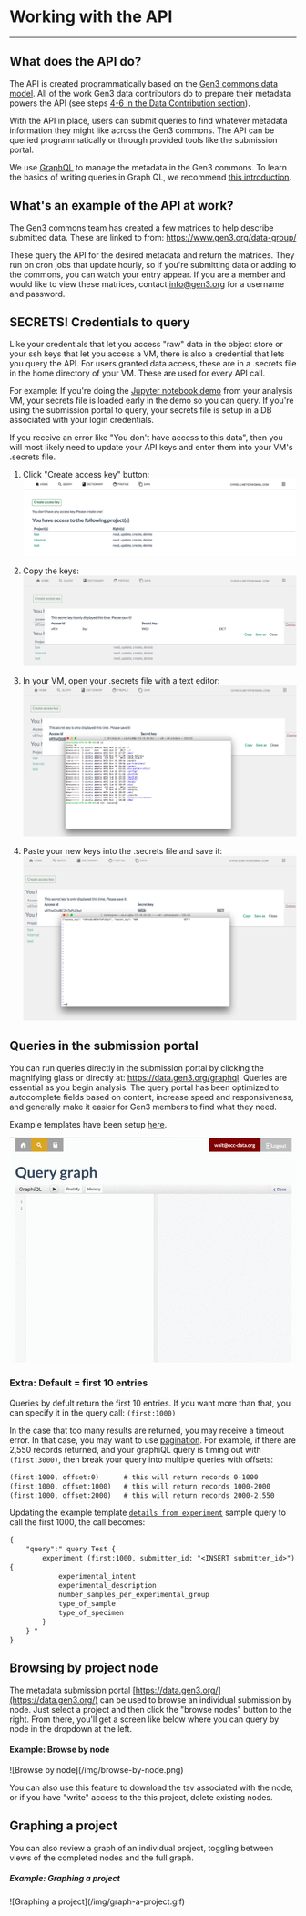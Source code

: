 # Working with the API
* * *

## What does the API do?

The API is created programmatically based on the [Gen3 commons data model](https://github.com/occ-data/datadictionary).   All of the work Gen3 data contributors do to prepare their metadata powers the API (see steps [4-6 in the Data Contribution section](/user-guide/data-contribution/#4-prepare-metadata-that-fits-the-data-model)).   

With the API in place, users can submit queries to find whatever metadata information they might like across the Gen3 commons.   The API can be queried programmatically or through provided tools like the submission portal.  

We use [GraphQL](http://graphql.org/) to manage the metadata in the Gen3 commons.  To learn the basics of writing queries in Graph QL, we recommend [this introduction](http://graphql.org/learn/).

## What's an example of the API at work?  

The Gen3 commons team has created a few matrices to help describe submitted data.   These are linked to from: <https://www.gen3.org/data-group/>

These query the API for the desired metadata and return the matrices.   They run on cron jobs that update hourly, so if you're submitting data or adding to the commons, you can watch your entry appear.   If you are a member and would like to view these matrices, contact info@gen3.org for a username and password.   

## SECRETS!   Credentials to query

Like your credentials that let you access "raw" data in the object store or your ssh keys that let you access a VM, there is also a credential that lets you query the API.    For users granted data access, these are in a .secrets file in the home directory of your VM.   These are used for every API call.   

For example:   If you're doing the [Jupyter notebook demo](/demos/bloodpac-demo/) from your analysis VM, your secrets file is loaded early in the demo so you can query.   If you're using the submission portal to query, your secrets file is setup in a DB associated with your login credentials.  

If you receive an error like "You don't have access to this data", then you will most likely need to update your API keys and enter them into your VM's .secrets file.

1) Click "Create access key" button:
![No Access Key](/img/no-key.png)

2) Copy the keys:
![Create Access Key](/img/create-key.png)

3) In your VM, open your .secrets file with a text editor:
![vim .secrets](/img/vim-secrets.png)

4) Paste your new keys into the .secrets file and save it:
![Save .secrets](/img/save-secrets.png)

## Queries in the submission portal    
You can run queries directly in the submission portal by clicking the magnifying glass or directly at: <https://data.gen3.org/graphql>.    Queries are essential as you begin analysis.   The query portal has been optimized to autocomplete fields based on content, increase speed and responsiveness, and generally make it easier for Gen3 members to find what they need.

Example templates have been setup [here](/appendices/template-tsvs/).

![GraphQL Query](/img/gQL-query.gif)

### Extra:   Default = first 10 entries
Queries by defult return the first 10 entries.   If you want more than that, you can specify it in the query call: ```(first:1000)```

In the case that too many results are returned, you may receive a timeout error. In that case, you may want to use [pagination](http://graphql.org/learn/pagination/). For example, if there are 2,550 records returned, and your graphiQL query is timing out with ```(first:3000)```, then break your query into multiple queries with offsets:

```
(first:1000, offset:0) 		# this will return records 0-1000
(first:1000, offset:1000) 	# this will return records 1000-2000
(first:1000, offset:2000) 	# this will return records 2000-2,550
```
Updating the example template [`details from experiment`](/assets/details_from_experiment.json) sample query to call the first 1000, the call becomes:  

```
{
	"query":" query Test {
		experiment (first:1000, submitter_id: "<INSERT submitter_id>") {  
			experimental_intent
			experimental_description
			number_samples_per_experimental_group
			type_of_sample
			type_of_specimen
		}
	} "
}
```

## Browsing by project node    

The metadata submission portal [https://data.gen3.org/](https://data.gen3.org/) can be used to browse an individual submission by node.   Just select a project and then click the "browse nodes" button to the right.    From there, you'll get a screen like below where you can query by node in the dropdown at the left.

<h4> Example:  Browse by node </h4>
![Browse by node](/img/browse-by-node.png)

You can also use this feature to download the tsv associated with the node, or if you have "write" access to the this project, delete existing nodes.   

## Graphing a project

You can also review a graph of an individual project, toggling between views of the completed nodes and the full graph.  

<h5> Example:  Graphing a project </h5>
![Graphing a project](/img/graph-a-project.gif)
